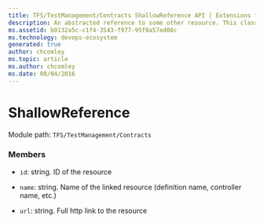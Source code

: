 ```yaml
---
title: TFS/TestManagement/Contracts ShallowReference API | Extensions for Azure DevOps Services
description: An abstracted reference to some other resource. This class is used to provide the build data contracts with a uniform way to reference other resources in a way that provides easy traversal through links.
ms.assetid: b0132a5c-c1f4-3543-f977-95f0a57ed08c
ms.technology: devops-ecosystem
generated: true
author: chcomley
ms.topic: article
ms.author: chcomley
ms.date: 08/04/2016
---
```


# ShallowReference

Module path: `TFS/TestManagement/Contracts`


### Members

* `id`: string. ID of the resource

* `name`: string. Name of the linked resource (definition name, controller name, etc.)

* `url`: string. Full http link to the resource

